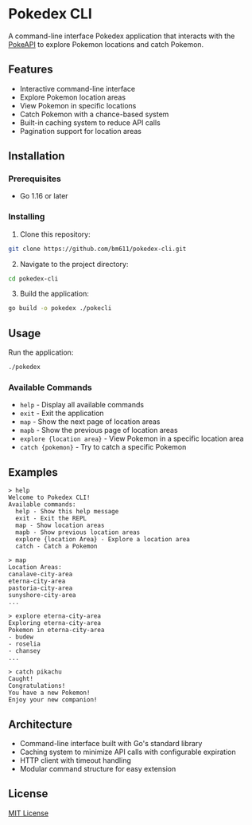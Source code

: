 # Pokedex CLI

A command-line interface Pokedex application that interacts with the [PokeAPI](https://pokeapi.co/) to explore Pokemon locations and catch Pokemon.

## Features

- Interactive command-line interface
- Explore Pokemon location areas
- View Pokemon in specific locations
- Catch Pokemon with a chance-based system
- Built-in caching system to reduce API calls
- Pagination support for location areas

## Installation

### Prerequisites

- Go 1.16 or later

### Installing

1. Clone this repository:
```bash
git clone https://github.com/bm611/pokedex-cli.git
```

2. Navigate to the project directory:
```bash
cd pokedex-cli
```

3. Build the application:
```bash
go build -o pokedex ./pokecli
```

## Usage

Run the application:
```bash
./pokedex
```

### Available Commands

- `help` - Display all available commands
- `exit` - Exit the application
- `map` - Show the next page of location areas
- `mapb` - Show the previous page of location areas
- `explore {location area}` - View Pokemon in a specific location area
- `catch {pokemon}` - Try to catch a specific Pokemon

## Examples

```
> help
Welcome to Pokedex CLI!
Available commands:
  help - Show this help message
  exit - Exit the REPL
  map - Show location areas
  mapb - Show previous location areas
  explore {location Area} - Explore a location area
  catch - Catch a Pokemon

> map
Location Areas:
canalave-city-area
eterna-city-area
pastoria-city-area
sunyshore-city-area
...

> explore eterna-city-area
Exploring eterna-city-area
Pokemon in eterna-city-area
- budew
- roselia
- chansey
...

> catch pikachu
Caught!
Congratulations!
You have a new Pokemon!
Enjoy your new companion!
```

## Architecture

- Command-line interface built with Go's standard library
- Caching system to minimize API calls with configurable expiration
- HTTP client with timeout handling
- Modular command structure for easy extension

## License

[MIT License](LICENSE)
